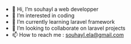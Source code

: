 - 👋 Hi, I’m souhayl a web developper
- 👀 I’m interested in coding
- 🌱 I’m currently learning laravel framework
- 💞️ I’m looking to collaborate on laravel projects
- 📫 How to reach me : souhayl.ela@gmail.com

<!---
souhayl-dev/souhayl-dev is a ✨ special ✨ repository because its `README.md` (this file) appears on your GitHub profile.
You can click the Preview link to take a look at your changes.
--->
